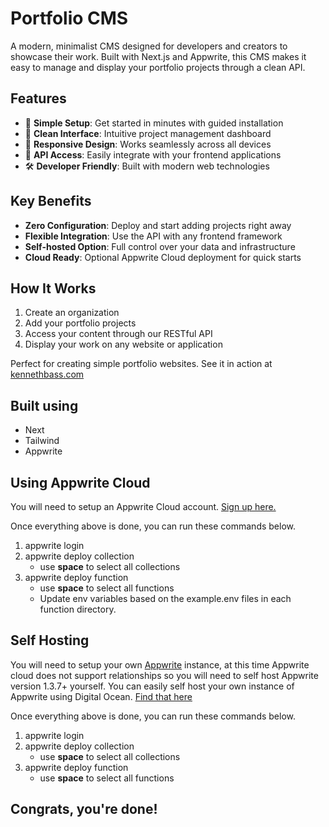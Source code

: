 # Portfolio CMS

A modern, minimalist CMS designed for developers and creators to showcase their work. Built with Next.js and Appwrite, this CMS makes it easy to manage and display your portfolio projects through a clean API.

## Features

- 🚀 **Simple Setup**: Get started in minutes with guided installation
- 🎨 **Clean Interface**: Intuitive project management dashboard
- 📱 **Responsive Design**: Works seamlessly across all devices
- 🔑 **API Access**: Easily integrate with your frontend applications
- 🛠️ **Developer Friendly**: Built with modern web technologies

## Key Benefits

- **Zero Configuration**: Deploy and start adding projects right away
- **Flexible Integration**: Use the API with any frontend framework
- **Self-hosted Option**: Full control over your data and infrastructure
- **Cloud Ready**: Optional Appwrite Cloud deployment for quick starts

## How It Works

1. Create an organization
2. Add your portfolio projects
3. Access your content through our RESTful API
4. Display your work on any website or application

Perfect for creating simple portfolio websites. See it in action at [kennethbass.com](https://kennethbass.com)

## Built using

- Next
- Tailwind
- Appwrite

## Using Appwrite Cloud

You will need to setup an Appwrite Cloud account. [Sign up here.](https://cloud.appwrite.io/register)

Once everything above is done, you can run these commands below.

1. appwrite login
2. appwrite deploy collection
   - use **space** to select all collections
3. appwrite deploy function
   - use **space** to select all functions
   - Update env variables based on the example.env files in each function directory.

## Self Hosting

You will need to setup your own [Appwrite](appwrite.io) instance, at this time Appwrite cloud does not support relationships so you will need to self host Appwrite version 1.3.7+ yourself. You can easily self host your own instance of Appwrite using Digital Ocean. [Find that here](https://marketplace.digitalocean.com/apps/appwrite)

Once everything above is done, you can run these commands below.

1. appwrite login
2. appwrite deploy collection
   - use **space** to select all collections
3. appwrite deploy function
   - use **space** to select all functions

## Congrats, you're done!
